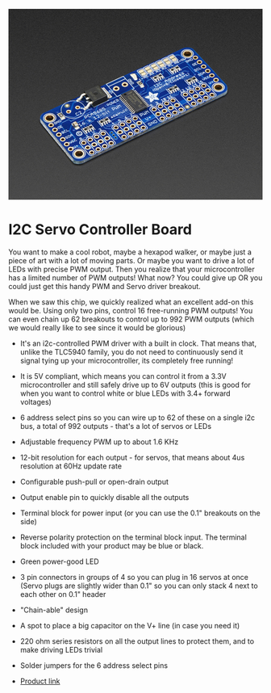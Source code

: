 ![](servo.jpg)

# I2C Servo Controller Board

You want to make a cool robot, maybe a hexapod walker, or maybe just a piece of art with a lot of moving parts. Or maybe you want to drive a lot of LEDs with precise PWM output. Then you realize that your microcontroller has a limited number of PWM outputs! What now? You could give up OR you could just get this handy PWM and Servo driver breakout.

When we saw this chip, we quickly realized what an excellent add-on this would be. Using only two pins, control 16 free-running PWM outputs! You can even chain up 62 breakouts to control up to 992 PWM outputs (which we would really like to see since it would be glorious)

- It's an i2c-controlled PWM driver with a built in clock. That means that, unlike the TLC5940 family, you do not need to continuously send it signal tying up your microcontroller, its completely free running!
- It is 5V compliant, which means you can control it from a 3.3V microcontroller and still safely drive up to 6V outputs (this is good for when you want to control white or blue LEDs with 3.4+ forward voltages)
- 6 address select pins so you can wire up to 62 of these on a single i2c bus, a total of 992 outputs - that's a lot of servos or LEDs
- Adjustable frequency PWM up to about 1.6 KHz
- 12-bit resolution for each output - for servos, that means about 4us resolution at 60Hz update rate
- Configurable push-pull or open-drain output
- Output enable pin to quickly disable all the outputs
- Terminal block for power input (or you can use the 0.1" breakouts on the side)
- Reverse polarity protection on the terminal block input. The terminal block included with your product may be blue or black.
- Green power-good LED
- 3 pin connectors in groups of 4 so you can plug in 16 servos at once (Servo plugs are slightly wider than 0.1" so you can only stack 4 next to each other on 0.1" header
- "Chain-able" design
- A spot to place a big capacitor on the V+ line (in case you need it)
- 220 ohm series resistors on all the output lines to protect them, and to make driving LEDs trivial
- Solder jumpers for the 6 address select pins

- [Product link](https://www.adafruit.com/product/815)
